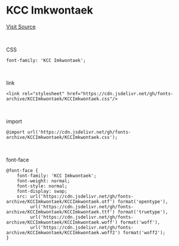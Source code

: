 # KCC Imkwontaek

[Visit Source](https://gongu.copyright.or.kr/gongu/wrt/wrt/view.do?wrtSn=13285735&menuNo=200023)

&nbsp;

CSS

```
font-family: 'KCC Imkwontaek';
```

&nbsp;

link

```
<link rel="stylesheet" href="https://cdn.jsdelivr.net/gh/fonts-archive/KCCImkwontaek/KCCImkwontaek.css"/>
```

&nbsp;

import

```
@import url('https://cdn.jsdelivr.net/gh/fonts-archive/KCCImkwontaek/KCCImkwontaek.css');
```

&nbsp;

font-face

```
@font-face {
    font-family: 'KCC Imkwontaek';
    font-weight: normal;
    font-style: normal;
    font-display: swap;
    src: url('https://cdn.jsdelivr.net/gh/fonts-archive/KCCImkwontaek/KCCImkwontaek.otf') format('opentype'),
         url('https://cdn.jsdelivr.net/gh/fonts-archive/KCCImkwontaek/KCCImkwontaek.ttf') format('truetype'),
         url('https://cdn.jsdelivr.net/gh/fonts-archive/KCCImkwontaek/KCCImkwontaek.woff') format('woff'),
         url('https://cdn.jsdelivr.net/gh/fonts-archive/KCCImkwontaek/KCCImkwontaek.woff2') format('woff2');
}
```
